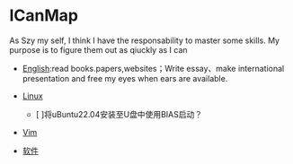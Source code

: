 # ICanMap
As Szy my self, I think I have the responsability to master some skills. My purpose is to figure them out as qiuckly as I can

* [English]():read books.papers,websites；Write essay、make international presentation and free my eyes when ears are available.


* [Linux](./Linux)
  * [ ]将uBuntu22.04安装至U盘中使用BIAS启动？
* [Vim]()
* [软件](./软件)
